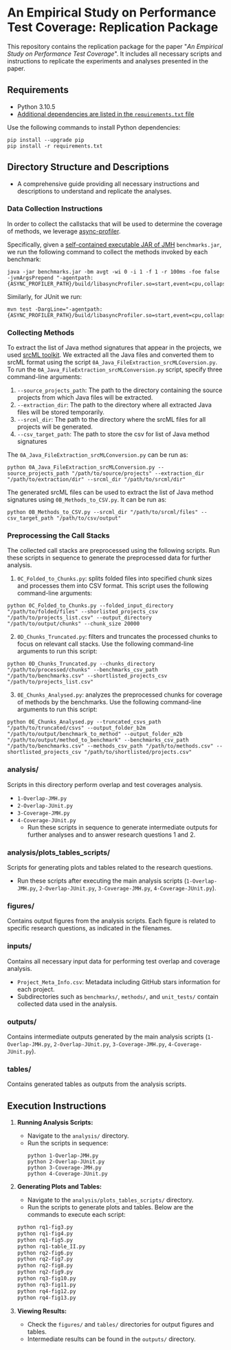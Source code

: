 
# An Empirical Study on Performance Test Coverage: Replication Package

This repository contains the replication package for the paper "*An Empirical Study on Performance Test Coverage*". It includes all necessary scripts and instructions to replicate the experiments and analyses presented in the paper.

## Requirements

- Python 3.10.5
- [Additional dependencies are listed in the `requirements.txt` file](requirements.txt)

Use the following commands to install Python dependencies:
```
pip install --upgrade pip
pip install -r requirements.txt
```

## Directory Structure and Descriptions

- A comprehensive guide providing all necessary instructions and descriptions to understand and replicate the analyses.


### Data Collection Instructions
In order to collect the callstacks that will be used to determine the coverage of methods, we leverage [async-profiler](https://github.com/async-profiler/async-profiler).

Specifically, given a [self-contained executable JAR of JMH](https://github.com/openjdk/jmh) `benchmarks.jar`, we run the following command to collect the methods invoked by each benchmark:

```
java -jar benchmarks.jar -bm avgt -wi 0 -i 1 -f 1 -r 100ms -foe false -jvmArgsPrepend "-agentpath:{ASYNC_PROFILER_PATH}/build/libasyncProfiler.so=start,event=cpu,collapsed,cstack=no,include=*jmh*,file=.%t.folded,interval=1"
``````

Similarly, for JUnit we run:

```
mvn test -DargLine="-agentpath:{ASYNC_PROFILER_PATH}/build/libasyncProfiler.so=start,event=cpu,collapsed,cstack=no,include=*junit*,file=.%t.folded,interval=1"
```
### Collecting Methods
To  extract the list of Java method signatures that appear in the projects, we used [srcML toolkit](https://www.srcml.org/). We extracted all the Java files and converted them to srcML format using the script `0A_Java_FileExtraction_srcMLCoversion.py`. To run the `0A_Java_FileExtraction_srcMLConversion.py` script, specify three command-line arguments:
1. `--source_projects_path`: The path to the directory containing the source projects from which Java files will be extracted.
2. `--extraction_dir`: The path to the directory where all extracted Java files will be stored temporarily.
3. `--srcml_dir`: The path to the directory where the srcML files for all projects will be generated.
4. `--csv_target_path`: The path to store the csv for list of Java method signatures

The `0A_Java_FileExtraction_srcMLConversion.py` can be run as:

```
python 0A_Java_FileExtraction_srcMLConversion.py --source_projects_path "/path/to/source/projects" --extraction_dir "/path/to/extraction/dir" --srcml_dir "/path/to/srcml/dir"
```

The generated srcML files can be used to extract the list of Java method signatures using `0B_Methods_to_CSV.py`. It can be run as:
```
python 0B_Methods_to_CSV.py --srcml_dir "/path/to/srcml/files" --csv_target_path "/path/to/csv/output"
```

### Preprocessing the Call Stacks
The collected call stacks are preprocessed using the following scripts. Run these scripts in sequence to generate the preprocessed data for further analysis.

1. `0C_Folded_to_Chunks.py`: splits folded files into specified chunk sizes and processes them into CSV format. This script uses the following command-line arguments:
```
python 0C_Folded_to_Chunks.py --folded_input_directory "/path/to/folded/files" --shorlisted_projects_csv "/path/to/projects_list.csv" --output_directory "/path/to/output/chunks" --chunk_size 20000
```
2. `0D_Chunks_Truncated.py`: filters and truncates the processed chunks to focus on relevant call stacks. Use the following command-line arguments to run this script:

```
python 0D_Chunks_Truncated.py --chunks_directory "/path/to/processed/chunks" --benchmarks_csv_path "/path/to/benchmarks.csv" --shortlisted_projects_csv "/path/to/projects_list.csv"
```
3. `0E_Chunks_Analysed.py`: analyzes the preprocessed chunks for coverage of methods by the benchmarks. Use the following command-line arguments to run this script:

```
python 0E_Chunks_Analysed.py --truncated_csvs_path "/path/to/truncated/csvs" --output_folder_b2m "/path/to/output/benchmark_to_method" --output_folder_m2b "/path/to/output/method_to_benchmark" --benchmarks_csv_path "/path/to/benchmarks.csv" --methods_csv_path "/path/to/methods.csv" --shortlisted_projects_csv "/path/to/shortlisted/projects.csv"
```

### analysis/
Scripts in this directory perform overlap and test coverages analysis.
- `1-Overlap-JMH.py`
- `2-Overlap-JUnit.py`
- `3-Coverage-JMH.py`
- `4-Coverage-JUnit.py`
   - Run these scripts in sequence to generate intermediate outputs for further analyses and to answer research questions 1 and 2.

### analysis/plots_tables_scripts/
Scripts for generating plots and tables related to the research questions.
- Run these scripts after executing the main analysis scripts (`1-Overlap-JMH.py`, `2-Overlap-JUnit.py`, `3-Coverage-JMH.py`, `4-Coverage-JUnit.py`).

### figures/
Contains output figures from the analysis scripts. Each figure is related to specific research questions, as indicated in the filenames.

### inputs/
Contains all necessary input data for performing test overlap and coverage analysis.
- `Project_Meta_Info.csv`: Metadata including GitHub stars information for each project.
- Subdirectories such as `benchmarks/`, `methods/`, and `unit_tests/` contain collected data used in the analysis.

### outputs/
Contains intermediate outputs generated by the main analysis scripts (`1-Overlap-JMH.py`, `2-Overlap-JUnit.py`, `3-Coverage-JMH.py`, `4-Coverage-JUnit.py`).

### tables/
Contains generated tables as outputs from the analysis scripts.

## Execution Instructions

1. **Running Analysis Scripts:**
   - Navigate to the `analysis/` directory.
   - Run the scripts in sequence:
     ```
     python 1-Overlap-JMH.py
     python 2-Overlap-JUnit.py
     python 3-Coverage-JMH.py
     python 4-Coverage-JUnit.py
     ```

2. **Generating Plots and Tables:**
   - Navigate to the `analysis/plots_tables_scripts/` directory.
   - Run the scripts to generate plots and tables. Below are the commands to execute each script:
   ```bash
   python rq1-fig3.py
   python rq1-fig4.py
   python rq1-fig5.py
   python rq1-table_II.py
   python rq2-fig6.py
   python rq2-fig7.py
   python rq2-fig8.py
   python rq2-fig9.py
   python rq3-fig10.py
   python rq3-fig11.py
   python rq4-fig12.py
   python rq4-fig13.py
   ```

3. **Viewing Results:**
   - Check the `figures/` and `tables/` directories for output figures and tables.
   - Intermediate results can be found in the `outputs/` directory.
